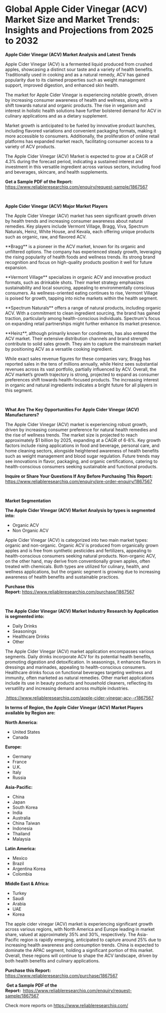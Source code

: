<p><h1>Global Apple Cider Vinegar (ACV) Market Size and Market Trends: Insights and Projections from 2025 to 2032</h1></p><p><strong>Apple Cider Vinegar (ACV) Market Analysis and Latest Trends</strong></p>
<p><p>Apple Cider Vinegar (ACV) is a fermented liquid produced from crushed apples, showcasing a distinct sour taste and a variety of health benefits. Traditionally used in cooking and as a natural remedy, ACV has gained popularity due to its claimed properties such as weight management support, improved digestion, and enhanced skin health.</p><p>The market for Apple Cider Vinegar is experiencing notable growth, driven by increasing consumer awareness of health and wellness, along with a shift towards natural and organic products. The rise in veganism and interest in holistic health solutions have further bolstered demand for ACV in culinary applications and as a dietary supplement.</p><p>Market growth is anticipated to be fueled by innovative product launches, including flavored variations and convenient packaging formats, making it more accessible to consumers. Additionally, the proliferation of online retail platforms has expanded market reach, facilitating consumer access to a variety of ACV products.</p><p>The Apple Cider Vinegar (ACV) Market is expected to grow at a CAGR of 4.3% during the forecast period, indicating a sustained interest and investment in this versatile ingredient across various sectors, including food and beverages, skincare, and health supplements.</p></p>
<p><strong>Get a Sample PDF of the Report:&nbsp;</strong> <a href="https://www.reliableresearchiq.com/enquiry/request-sample/1867567?utm_campaign=2783&utm_medium=2&utm_source=Github&utm_content=ia&utm_term=07042025&utm_id=apple-cider-vinegar-acv">https://www.reliableresearchiq.com/enquiry/request-sample/1867567</a></p>
<p>&nbsp;</p>
<p><strong>Apple Cider Vinegar (ACV) Major Market Players</strong></p>
<p><p>The Apple Cider Vinegar (ACV) market has seen significant growth driven by health trends and increasing consumer awareness about natural remedies. Key players include Vermont Village, Bragg, Viva, Spectrum Naturals, Heinz, White House, and Kevala, each offering unique products such as organic, raw, and flavored ACV.</p><p>**Bragg** is a pioneer in the ACV market, known for its organic and unfiltered options. The company has experienced steady growth, leveraging the rising popularity of health foods and wellness trends. Its strong brand recognition and focus on high-quality products position it well for future expansion.</p><p>**Vermont Village** specializes in organic ACV and innovative product formats, such as drinkable shots. Their market strategy emphasizes sustainability and local sourcing, appealing to environmentally conscious consumers. As wellness-oriented eating continues to rise, Vermont Village is poised for growth, tapping into niche markets within the health segment.</p><p>**Spectrum Naturals** offers a range of natural products, including organic ACV. With a commitment to clean ingredient sourcing, the brand has gained traction, particularly among health-conscious individuals. Spectrum's focus on expanding retail partnerships might further enhance its market presence.</p><p>**Heinz**, although primarily known for condiments, has also entered the ACV market. Their extensive distribution channels and brand strength contribute to solid sales growth. They aim to capture the mainstream market by positioning ACV as a versatile cooking ingredient.</p><p>While exact sales revenue figures for these companies vary, Bragg has reported sales in the tens of millions annually, while Heinz sees substantial revenues across its vast portfolio, partially influenced by ACV. Overall, the ACV market’s growth trajectory is strong, projected to expand as consumer preferences shift towards health-focused products. The increasing interest in organic and natural ingredients indicates a bright future for all players in this segment.</p></p>
<p>&nbsp;</p>
<p><strong>What Are The Key Opportunities For Apple Cider Vinegar (ACV) Manufacturers?</strong></p>
<p><p>The Apple Cider Vinegar (ACV) market is experiencing robust growth, driven by increasing consumer preference for natural health remedies and the rise of wellness trends. The market size is projected to reach approximately $1 billion by 2025, expanding at a CAGR of 6-8%. Key growth factors include rising applications in food and beverage, personal care, and home cleaning sectors, alongside heightened awareness of health benefits such as weight management and blood sugar regulation. Future trends may see innovations in flavor, packaging, and organic certifications, catering to health-conscious consumers seeking sustainable and functional products.</p></p>
<p><strong>Inquire or Share Your Questions If Any Before Purchasing This Report:</strong> <a href="https://www.reliableresearchiq.com/enquiry/pre-order-enquiry/1867567?utm_campaign=2783&utm_medium=2&utm_source=Github&utm_content=ia&utm_term=07042025&utm_id=apple-cider-vinegar-acv">https://www.reliableresearchiq.com/enquiry/pre-order-enquiry/1867567</a></p>
<p>&nbsp;</p>
<p><strong>Market Segmentation</strong></p>
<p><strong>The Apple Cider Vinegar (ACV) Market Analysis by types is segmented into:</strong></p>
<p><ul><li>Organic ACV</li><li>Non Organic ACV</li></ul></p>
<p><p>Apple Cider Vinegar (ACV) is categorized into two main market types: organic and non-organic. Organic ACV is produced from organically grown apples and is free from synthetic pesticides and fertilizers, appealing to health-conscious consumers seeking natural products. Non-organic ACV, on the other hand, may derive from conventionally grown apples, often treated with chemicals. Both types are utilized for culinary, health, and wellness applications, but the organic segment is growing due to increasing awareness of health benefits and sustainable practices.</p></p>
<p><strong>Purchase this Report:&nbsp;</strong><a href="https://www.reliableresearchiq.com/purchase/1867567?utm_campaign=2783&utm_medium=2&utm_source=Github&utm_content=ia&utm_term=07042025&utm_id=apple-cider-vinegar-acv">https://www.reliableresearchiq.com/purchase/1867567</a></p>
<p>&nbsp;</p>
<p><strong>The Apple Cider Vinegar (ACV) Market Industry Research by Application is segmented into:</strong></p>
<p><ul><li>Daily Drinks</li><li>Seasonings</li><li>Healthcare Drinks</li><li>Other</li></ul></p>
<p><p>The Apple Cider Vinegar (ACV) market application encompasses various segments. Daily drinks incorporate ACV for its potential health benefits, promoting digestion and detoxification. In seasonings, it enhances flavors in dressings and marinades, appealing to health-conscious consumers. Healthcare drinks focus on functional beverages targeting wellness and immunity, often marketed as natural remedies. Other market applications include its use in beauty products and household cleaners, reflecting its versatility and increasing demand across multiple industries.</p></p>
<p><a href="https://www.reliableresearchiq.com/apple-cider-vinegar-acv--r1867567?utm_campaign=2783&utm_medium=2&utm_source=Github&utm_content=ia&utm_term=07042025&utm_id=apple-cider-vinegar-acv">&nbsp;https://www.reliableresearchiq.com/apple-cider-vinegar-acv--r1867567</a></p>
<p><strong>In terms of Region, the Apple Cider Vinegar (ACV) Market Players available by Region are:</strong></p>
<p>
    <p> <strong> North America: </strong>
        <ul>
            <li>United States</li>
            <li>Canada</li>
        </ul>
        </p> 
    <p> <strong> Europe: </strong>
        <ul>
            <li>Germany</li>
            <li>France</li>
            <li>U.K.</li>
            <li>Italy</li>
            <li>Russia</li>
        </ul>
        </p> 
    <p> <strong> Asia-Pacific: </strong>
        <ul>
            <li>China</li>
            <li>Japan</li>
            <li>South Korea</li>
            <li>India</li>
            <li>Australia</li>
            <li>China Taiwan</li>
            <li>Indonesia</li>
            <li>Thailand</li>
            <li>Malaysia</li>
        </ul>
        </p> 
    <p> <strong> Latin America: </strong>
        <ul>
            <li>Mexico</li>
            <li>Brazil</li>
            <li>Argentina Korea</li>
            <li>Colombia</li>
        </ul>
        </p> 
    <p> <strong> Middle East & Africa: </strong>
        <ul>
            <li>Turkey</li>
            <li>Saudi</li>
            <li>Arabia</li>
            <li>UAE</li>
            <li>Korea</li>
        </ul>
    </p>
    </p>
<p><p>The apple cider vinegar (ACV) market is experiencing significant growth across various regions, with North America and Europe leading in market share, valued at approximately 35% and 30%, respectively. The Asia-Pacific region is rapidly emerging, anticipated to capture around 25% due to increasing health awareness and consumption trends. China is expected to dominate the APAC segment, holding a significant portion of this market. Overall, these regions will continue to shape the ACV landscape, driven by both health benefits and culinary applications.</p></p>
<p><strong>Purchase this Report: </strong><a href="https://www.reliableresearchiq.com/purchase/1867567?utm_campaign=2783&utm_medium=2&utm_source=Github&utm_content=ia&utm_term=07042025&utm_id=apple-cider-vinegar-acv">https://www.reliableresearchiq.com/purchase/1867567</a></p>
<p>&nbsp;<strong>Get a Sample PDF of the Report:&nbsp;&nbsp;</strong><a href="https://www.reliableresearchiq.com/enquiry/request-sample/1867567?utm_campaign=2783&utm_medium=2&utm_source=Github&utm_content=ia&utm_term=07042025&utm_id=apple-cider-vinegar-acv">https://www.reliableresearchiq.com/enquiry/request-sample/1867567</a></p>
<p><strong></strong></p>
<p>Check more reports on <a href="https://www.reliableresearchiq.com/?utm_campaign=2783&utm_medium=2&utm_source=Github&utm_content=ia&utm_term=07042025&utm_id=apple-cider-vinegar-acv">https://www.reliableresearchiq.com/</a></p>
